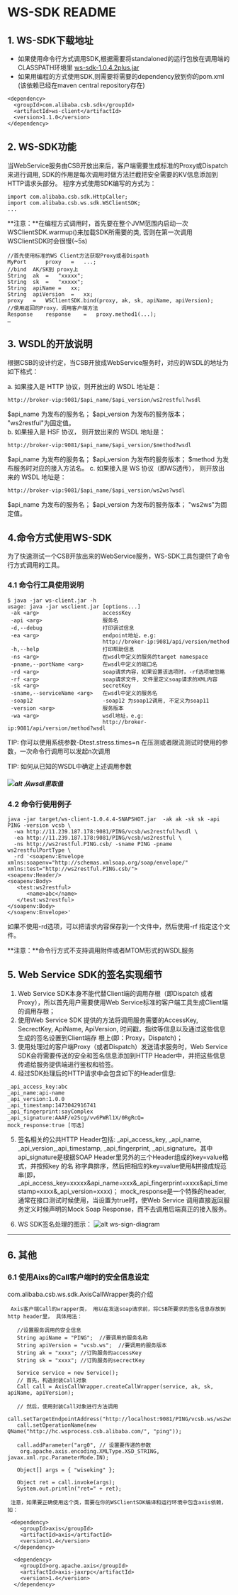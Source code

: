# WS-SDK README

## 1. WS-SDK下载地址


 * 如果使用命令行方式调用SDK,根据需要将standaloned的运行包放在调用端的CLASSPATH环境里
[ws-sdk-1.0.4.2plus.jar](http://middleware-udp.oss-cn-beijing.aliyuncs.com/components/csb/CSB-SDK/ws-sdk-1.0.4.2plus.jar)
 * 如果用编程的方式使用SDK,则需要将需要的dependency放到你的pom.xml (该依赖已经在maven central repository存在)

 ```
 <dependency>
   <groupId>com.alibaba.csb.sdk</groupId>
   <artifactId>ws-client</artifactId>
   <version>1.1.0</version>
 </dependency>
 ```

## 2. WS-SDK功能

当WebService服务由CSB开放出来后，客户端需要生成标准的Proxy或Dispatch来进行调用, SDK的作用是每次调用时做方法拦截把安全需要的KV信息添加到HTTP请求头部分。
程序方式使用SDK编写的方式为：

```
import com.alibaba.csb.sdk.HttpCaller;
import com.alibaba.csb.ws.sdk.WSClientSDK;
...
```

**注意：**在编程方式调用时，首先要在整个JVM范围内启动一次WSClientSDK.warmup()来加载SDK所需要的类,
  否则在第一次调用WSClientSDK时会很慢(~5s)
  
```
//首先使用标准的WS	Client方法获取Proxy或者Dispath
MyPort		proxy	=	...;	
//bind	AK/SK到 proxy上
String	ak	=	"xxxxx";
String	sk	=	"xxxxx";
String	apiName	=	xx;
String	apiVersion	=	xx;
proxy	=	WSClientSDK.bind(proxy,	ak,	sk,	apiName, apiVersion);
//使用返回的Proxy，调用客户端方法
Response	response	=	proxy.method1(...);	
…
```

## 3. WSDL的开放说明

根据CSB的设计约定，当CSB开放成WebService服务时，对应的WSDL的地址为如下格式：

a. 如果接入是 HTTP 协议，则开放出的 WSDL 地址是：
```
http://broker-vip:9081/$api_name/$api_version/ws2restful?wsdl
```
  $api_name 为发布的服务名；
  $api_version 为发布的服务版本；
  "ws2restful"为固定值。  
b. 如果接入是 HSF 协议， 则开放出来的 WSDL 地址是：
```
http://broker-vip:9081/$api_name/$api_version/$method?wsdl
```
  $api_name 为发布的服务名；
  $api_version 为发布的服务版本；
  $method 为发布服务时对应的接入方法名。
c. 如果接入是 WS 协议（即WS透传）， 则开放出来的 WSDL 地址是：
```
http://broker-vip:9081/$api_name/$api_version/ws2ws?wsdl
```
  $api_name 为发布的服务名；
  $api_version 为发布的服务版本；
  "ws2ws"为固定值。


## 4.命令方式使用WS-SDK

为了快速测试一个CSB开放出来的WebService服务，WS-SDK工具包提供了命令行方式调用的工具。

### 4.1 命令行工具使用说明

```
$ java -jar ws-client.jar -h
usage: java -jar wsclient.jar [options...]
 -ak <arg>                    accessKey
 -api <arg>                   服务名
 -d,--debug                   打印调试信息
 -ea <arg>                    endpoint地址，e.g:
                              http://broker-ip:9081/api/version/method
 -h,--help                    打印帮助信息
 -ns <arg>                    在wsdl中定义的服务的target namespace
 -pname,--portName <arg>      在wsdl中定义的端口名
 -rd <arg>                    soap请求内容，如果设置该选项时，-rf选项被忽略
 -rf <arg>                    soap请求文件, 文件里定义soap请求的XML内容
 -sk <arg>                    secretKey
 -sname,--serviceName <arg>   在wsdl中定义的服务名
 -soap12                      -soap12 为soap12调用, 不定义为soap11
 -version <arg>               服务版本
 -wa <arg>                    wsdl地址，e.g:
                              http://broker-ip:9081/api/version/method?wsdl
```

TIP: 你可以使用系统参数-Dtest.stress.times=n 在压测或者限流测试时使用的参数，一次命令行调用可以发起n次调用

TIP: 如何从已知的WSDL中确定上述调用参数

##### ![alt 从wsdl里取值](img/wsdl.png)

### 4.2 命令行使用例子

```
java -jar target/ws-client-1.0.4.4-SNAPSHOT.jar  -ak ak -sk sk -api PING -version vcsb \
  -wa http://11.239.187.178:9081/PING/vcsb/ws2restful?wsdl \
  -ea http://11.239.187.178:9081/PING/vcsb/ws2restful \
  -ns http://ws2restful.PING.csb/ -sname PING -pname ws2restfulPortType \
  -rd '<soapenv:Envelope xmlns:soapenv="http://schemas.xmlsoap.org/soap/envelope/" xmlns:test="http://ws2restful.PING.csb/">
<soapenv:Header/>
<soapenv:Body>
   <test:ws2restful>
      <name>abc</name>
   </test:ws2restful>
</soapenv:Body>
</soapenv:Envelope>'

```

如果不使用-rd选项，可以把请求内容保存到一个文件中，然后使用-rf 指定这个文件。

**注意：**命令行方式不支持调用附件或者MTOM形式的WSDL服务

## 5. Web Service SDK的签名实现细节
1. Web Service SDK本身不能代替Client端的调用存根（即Dispatch 或者Proxy），所以首先用户需要使用Web Service标准的客户端工具生成Client端的调用存根；
2. 使用Web Service SDK 提供的方法将调用服务需要的AccessKey, SecrectKey, ApiName, ApiVersion, 时间戳，指纹等信息以及通过这些信息生成的签名设置到Client端存
根上(即：Proxy，Dispatch)；
3. 使用处理过的客户端Proxy（或者Dispatch）发送请求服务时，Web Service SDK会将需要传送的安全和签名信息添加到HTTP Header中，并把这些信息传递给服务提供端进行鉴权和验签。
4. 经过SDK处理后的HTTP请求中会包含如下的Header信息:

```
_api_access_key:abc
_api_name:api-name
_api_version:1.0.0
_api_timestamp:1473042916741
_api_fingerprint:sayComplex
_api_signature:AAAF/e2Scg/vv6PWRl1X/0RgRcQ=
mock_response:true [可选]
```

5. 签名相关的公共HTTP Header包括: _api_access_key, _api_name, _api_version,_api_timestamp, _api_fingerprint, _api_signature。其中api_signature是根据SOAP Header里另外的三个Header组成的key=value格式，并按照key 的名
称字典排序，然后把相应的key=value使用&拼接成规范串(即，_api_access_key=xxxxx&api_name=xxx&_api_fingerprint=xxxx&api_timestamp=xxxx&_api_version=xxxx)；
mock_response是一个特殊的header, 通常在接口测试时候使用，当设置为true时，使Web Service 调用直接返回服务定义时候声明的Mock Soap Response，而不去调用后端真正的接入服务。

6. WS SDK签名处理的图示：
![alt ws-sign-diagram](img/ws-sign.png)

-----------

## 6. 其他
### 6.1 使用Aixs的Call客户端时的安全信息设定
com.alibaba.csb.ws.sdk.AxisCallWrapper类的介绍

```
 Axis客户端Call的wrapper类， 用以在发送soap请求前，将CSB所要求的签名信息存放到http header里， 具体用法：
 
   //设置服务调用的安全信息
   String apiName = "PING";  //要调用的服务名称
   String apiVersion = "vcsb.ws";  //要调用的服务版本
   String ak = "xxxx"; //订购服务的accessKey
   String sk = "xxxx"; //订购服务的secrectKey
   
   Service service = new Service();
   // 首先，构造封装Call对象
   Call call = AxisCallWrapper.createCallWrapper(service, ak, sk, apiName, apiVersion); 
   
   // 然后，使用封装Call对象进行方法调用
   call.setTargetEndpointAddress("http://localhost:9081/PING/vcsb.ws/ws2ws");
   call.setOperationName(new QName("http://hc.wsprocess.csb.alibaba.com/", "ping"));
   
   call.addParameter("arg0", // 设置要传递的参数
    org.apache.axis.encoding.XMLType.XSD_STRING, javax.xml.rpc.ParameterMode.IN);
   
   Object[] args = { "wiseking" };
  
   Object ret = call.invoke(args);
   System.out.println("ret=" + ret);
 
 注意，如果要正确使用这个类，需要在你的WSClientSDK编译和运行环境中包含axis依赖， 如：
 
 <dependency>
    <groupId>axis</groupId>
    <artifactId>axis</artifactId>
    <version>1.4</version>
  </dependency>

  <dependency>
    <groupId>org.apache.axis</groupId>
    <artifactId>axis-jaxrpc</artifactId>
    <version>1.4</version>
  </dependency>
  
```


